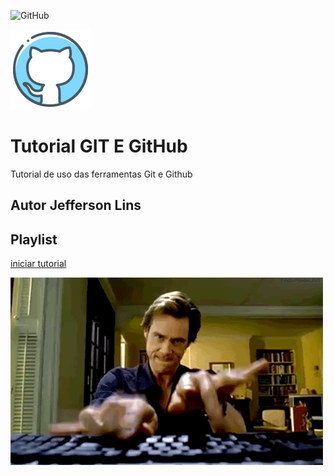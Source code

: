 ![GitHub](https://img.shields.io/github/license/jefferson2005/git-e-github)

![ ](https://github.com/jefferson2005/git-e-github/blob/main/github3.png)
# Tutorial GIT E GitHub
Tutorial de uso das ferramentas Git e Github
## Autor Jefferson Lins 
## Playlist
[iniciar tutorial](https://joseassis.com.br/cursos/gitegithub.html)

![ ](https://github.com/jefferson2005/git-e-github/blob/main/giphy-3-original.gif)

